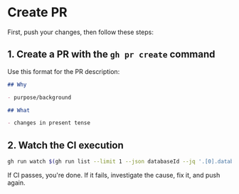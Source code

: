 # Create PR

First, push your changes, then follow these steps:

## 1. Create a PR with the `gh pr create` command

Use this format for the PR description:
```markdown
## Why

- purpose/background

## What

- changes in present tense
```

## 2. Watch the CI execution

```bash
gh run watch $(gh run list --limit 1 --json databaseId --jq '.[0].databaseId')
```

If CI passes, you're done. If it fails, investigate the cause, fix it, and push again.
